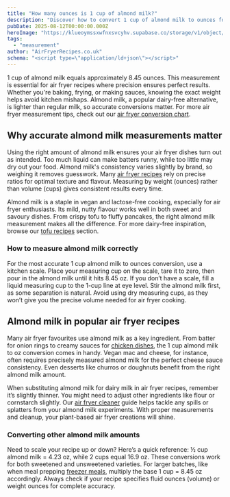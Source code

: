 ```yaml
---
title: "How many ounces is 1 cup of almond milk?"
description: "Discover how to convert 1 cup of almond milk to ounces for perfect air fryer recipes. Get accurate measurements and cooking tips now!"
pubDate: 2025-08-12T00:00:00.000Z
heroImage: "https://klueoymssxwfnxsvcyhv.supabase.co/storage/v1/object/public/md/how-many-ounces-is-1-cup-of-almond-milk-57f38ae3.webp"
tags:
  - "measurement"
author: "AirFryerRecipes.co.uk"
schema: "<script type=\"application/ld+json\"></script>"
---
```


<p>1 cup of almond milk equals approximately 8.45 ounces. This measurement is essential for air fryer recipes where precision ensures perfect results. Whether you're baking, frying, or making sauces, knowing the exact weight helps avoid kitchen mishaps. Almond milk, a popular dairy-free alternative, is lighter than regular milk, so accurate conversions matter. For more air fryer measurement tips, check out our <a href=https://www.airfryerrecipe.co.uk/air-fryer-conversion-chart>air fryer conversion chart</a>.</p>

<h2>Why accurate almond milk measurements matter</h2>  
<p>Using the right amount of almond milk ensures your air fryer dishes turn out as intended. Too much liquid can make batters runny, while too little may dry out your food. Almond milk's consistency varies slightly by brand, so weighing it removes guesswork. Many <a href=https://www.airfryerrecipe.co.uk/recipes>air fryer recipes</a> rely on precise ratios for optimal texture and flavour. Measuring by weight (ounces) rather than volume (cups) gives consistent results every time.</p>  

<p>Almond milk is a staple in vegan and lactose-free cooking, especially for air fryer enthusiasts. Its mild, nutty flavour works well in both sweet and savoury dishes. From crispy tofu to fluffy pancakes, the right almond milk measurement makes all the difference. For more dairy-free inspiration, browse our <a href=https://www.airfryerrecipe.co.uk/recipe-category/tofu>tofu recipes</a> section.</p>  

<h3>How to measure almond milk correctly</h3>  
<p>For the most accurate 1 cup almond milk to ounces conversion, use a kitchen scale. Place your measuring cup on the scale, tare it to zero, then pour in the almond milk until it hits 8.45 oz. If you don’t have a scale, fill a liquid measuring cup to the 1-cup line at eye level. Stir the almond milk first, as some separation is natural. Avoid using dry measuring cups, as they won’t give you the precise volume needed for air fryer cooking.</p>  

<h2>Almond milk in popular air fryer recipes</h2>  
<p>Many air fryer favourites use almond milk as a key ingredient. From batter for onion rings to creamy sauces for <a href=https://www.airfryerrecipe.co.uk/recipe-category/chicken>chicken dishes</a>, the 1 cup almond milk to oz conversion comes in handy. Vegan mac and cheese, for instance, often requires precisely measured almond milk for the perfect cheese sauce consistency. Even desserts like churros or doughnuts benefit from the right almond milk amount.</p>  

<p>When substituting almond milk for dairy milk in air fryer recipes, remember it’s slightly thinner. You might need to adjust other ingredients like flour or cornstarch slightly. Our <a href=https://www.airfryerrecipe.co.uk/air-fryer-cleaner>air fryer cleaner</a> guide helps tackle any spills or splatters from your almond milk experiments. With proper measurements and cleanup, your plant-based air fryer creations will shine.</p>  

<h3>Converting other almond milk amounts</h3>  
<p>Need to scale your recipe up or down? Here’s a quick reference: ½ cup almond milk = 4.23 oz, while 2 cups equal 16.9 oz. These conversions work for both sweetened and unsweetened varieties. For larger batches, like when meal prepping <a href=https://www.airfryerrecipe.co.uk/recipe-category/meal-prep>freezer meals</a>, multiply the base 1 cup = 8.45 oz accordingly. Always check if your recipe specifies fluid ounces (volume) or weight ounces for complete accuracy.</p>